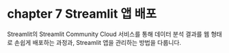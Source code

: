 # chapter 7 Streamlit 앱 배포
Streamlit의 Streamlit Community Cloud 서비스를 통해 데이터 분석 결과를 웹 형태로 손쉽게 배포하는 과정과, Streamlit 앱을 관리하는 방법을 다룹니다.
